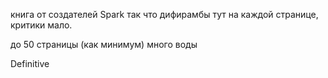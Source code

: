 книга от создателей Spark так что дифирамбы тут на каждой странице, критики мало.

до 50 страницы (как минимум) много воды

Definitive 
